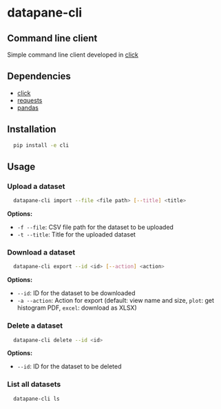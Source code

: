 # datapane-cli
## Command line client

Simple command line client developed in [click](https://pypi.org/project/click/)

## Dependencies

- [click](https://pypi.org/project/click/)
- [requests](https://pypi.org/project/requests/)
- [pandas](https://pypi.org/project/pandas/)

## Installation

  ```bash
    pip install -e cli
  ```

## Usage

### Upload a dataset
  ```bash
    datapane-cli import --file <file path> [--title] <title>
  ```

  **Options:**
* `-f --file`: CSV file path for the dataset to be uploaded
* `-t --title`: Title for the uploaded dataset

### Download a dataset
  ```bash
    datapane-cli export --id <id> [--action] <action>
  ```

  **Options:**
* `--id`: ID for the dataset to be downloaded
* `-a --action`: Action for export (default: view name and size, `plot`: get histogram PDF, `excel`: download as XLSX)

### Delete a dataset
  ```bash
    datapane-cli delete --id <id>
  ```

  **Options:**
* `--id`: ID for the dataset to be deleted

### List all datasets
  ```bash
    datapane-cli ls
  ```
